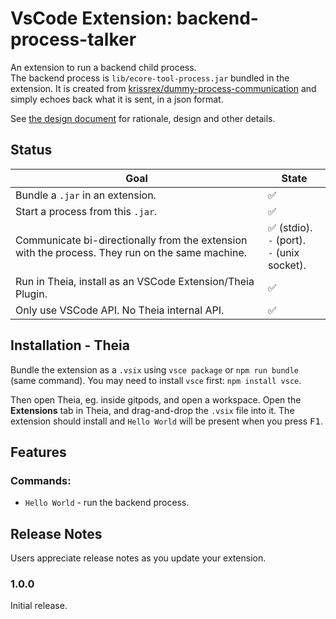 # VsCode Extension: backend-process-talker

An extension to run a backend child process.  
The backend process is `lib/ecore-tool-process.jar` bundled in the extension.
It is created from
[krissrex/dummy-process-communication](https://github.com/krissrex/dummy-process-communication) and simply echoes back what it is sent, in a json format.

See [the design document](design-doc.md) for rationale, design and other
details.

## Status

Goal | State
-----|------
Bundle a `.jar` in an extension. | ✅
Start a process from this `.jar`. | ✅
Communicate bi-directionally from the extension with the process. They run on the same machine. | ✅ (stdio). <br> `-` (port). <br> `-` (unix socket).
Run in Theia, install as an VSCode Extension/Theia Plugin. | ✅
Only use VSCode API. No Theia internal API. | ✅

## Installation - Theia

Bundle the extension as a `.vsix` using `vsce package` or `npm run bundle`
(same command). You may need to install `vsce` first: `npm install vsce`.

Then open Theia, eg. inside gitpods, and open a workspace. Open the
**Extensions** tab in Theia, and drag-and-drop the `.vsix` file into it.
The extension should install and `Hello World` will be present when you press
<kbd>F1</kbd>.

## Features

### Commands:

* `Hello World` - run the backend process.


## Release Notes

Users appreciate release notes as you update your extension.

### 1.0.0

Initial release.

